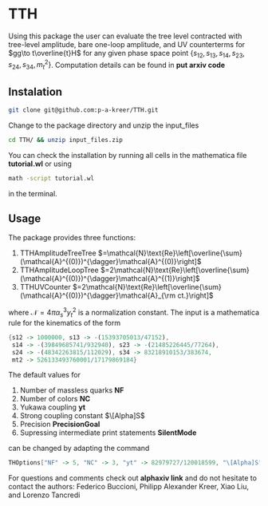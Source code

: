 # TTH

Using this package the user can evaluate the tree level contracted with tree-level amplitude, bare one-loop amplitude, and UV counterterms for $gg\to t\overline{t}H$ for any given phase space point $\{s_{12}, s_{13}, s_{14}, s_{23}, s_{24}, s_{34}, m_t^2\}$. Computation details can be found in **put arxiv code**

## Instalation

```bash
git clone git@github.com:p-a-kreer/TTH.git
```

Change to the package directory and unzip the input_files

```bash
cd TTH/ && unzip input_files.zip
```

You can check the installation by running all cells in the mathematica file **tutorial.wl** or using

```bash 
math -script tutorial.wl
```

in the terminal.

## Usage

The package provides three functions: 

1. TTHAmplitudeTreeTree $=\mathcal{N}\text{Re}\left[\overline{\sum}(\mathcal{A}^{(0)})^{\dagger}\mathcal{A}^{(0)}\right]$
2. TTHAmplitudeLoopTree $=2\mathcal{N}\text{Re}\left[\overline{\sum}(\mathcal{A}^{(0)})^{\dagger}\mathcal{A}^{(1)}\right]$
3. TTHUVCounter $=2\mathcal{N}\text{Re}\left[\overline{\sum}(\mathcal{A}^{(0)})^{\dagger}\mathcal{A}_{\rm ct.}\right]$

where $\mathcal{N}=4\pi \alpha_s^3 y_t^2$ is a normalization constant. The input is a mathematica rule for the kinematics of the form  

```mathematica
{s12 -> 1000000, s13 -> -(15393705013/47152), 
 s14 -> -(39849685741/932940), s23 -> -(21485226445/77264), 
 s24 -> -(48342263815/112029), s34 -> 83218910153/383674, 
 mt2 -> 526133493760001/17179869184}
```

The default values for 

1. Number of massless quarks **NF**
2. Number of colors  **NC**
3. Yukawa coupling **yt**
4. Strong coupling constant $\[Alpha]S$
5. Precision **PrecisionGoal**
6. Supressing intermediate print statements **SilentMode**

can be changed by adapting the command 

```mathematica
THOptions["NF" -> 5, "NC" -> 3, "yt" -> 82979727/120018599, "\[Alpha]S" -> 59/500, "PrecisionGoal" -> 6, "SilentMode" -> False]
```

For questions and comments check out **alphaxiv link** and do not hesitate to contact the authors: 
Federico Buccioni, Philipp Alexander Kreer, Xiao Liu, and Lorenzo Tancredi



